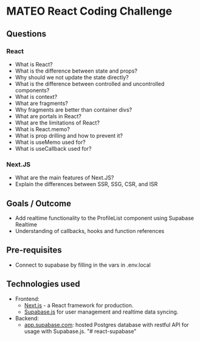 # MATEO React Coding Challenge

## Questions
### React
- What is React?
- What is the difference between state and props?
- Why should we not update the state directly?
- What is the difference between controlled and uncontrolled components?
- What is context?
- What are fragments?
- Why fragments are better than container divs?
- What are portals in React?
- What are the limitations of React?
- What is React.memo?
- What is prop drilling and how to prevent it?
- What is useMemo used for?
- What is useCallback used for?
### Next.JS
- What are the main features of Next.JS?
- Explain the differences between SSR, SSG, CSR, and ISR

## Goals / Outcome
- Add realtime functionality to the ProfileList component using Supabase Realtime
- Understanding of callbacks, hooks and function references

## Pre-requisites
- Connect to supabase by filling in the vars in .env.local

## Technologies used

- Frontend:
  - [Next.js](https://github.com/vercel/next.js) - a React framework for production.
  - [Supabase.js](https://supabase.com/docs/library/getting-started) for user management and realtime data syncing.
- Backend:
  - [app.supabase.com](https://app.supabase.com/): hosted Postgres database with restful API for usage with Supabase.js.
"# react-supabase" 

